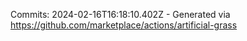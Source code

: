 Commits: 2024-02-16T16:18:10.402Z - Generated via https://github.com/marketplace/actions/artificial-grass
<br>
